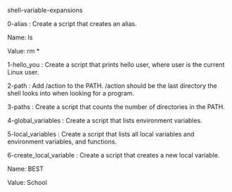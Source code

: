shell-variable-expansions


0-alias : Create a script that creates an alias.



Name: ls

Value: rm *

1-hello_you : Create a script that prints hello user, where user is the current Linux user.

2-path : Add /action to the PATH. /action should be the last directory the shell looks into when looking for a program.

3-paths : Create a script that counts the number of directories in the PATH.

4-global_variables : Create a script that lists environment variables.

5-local_variables : Create a script that lists all local variables and environment variables, and functions.

6-create_local_variable : Create a script that creates a new local variable.



Name: BEST

Value: School
